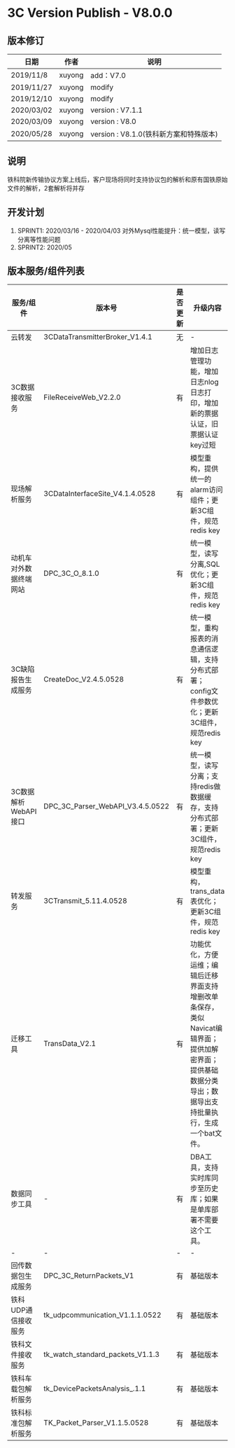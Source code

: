 3C Version Publish - V8.0.0
=================
  
版本修订
-----------------------------------

日期 | 作者 |  说明
-|-|-
2019/11/8|xuyong| add：V7.0
2019/11/27|xuyong| modify
2019/12/10|xuyong| modify
2020/03/02|xuyong| version : V7.1.1
2020/03/09|xuyong| version : V8.0
2020/05/28|xuyong| version : V8.1.0(铁科新方案和特殊版本)

说明
-----------------------------------

铁科院新传输协议方案上线后，客户现场将同时支持协议包的解析和原有国铁原始文件的解析，2套解析将并存

开发计划
-----------------------------------

1. SPRINT1: 2020/03/16 - 2020/04/03 对外Mysql性能提升：统一模型，读写分离等性能问题
2. SPRINT2: 2020/05

版本服务/组件列表
-----------------------------------
  
服务/组件 | 版本号 |  是否更新 |升级内容
-|-|-|-
 云转发| 3CDataTransmitterBroker_V1.4.1 | 无 |-
 3C数据接收服务| FileReceiveWeb_V2.2.0 | 有 | 增加日志管理功能，增加日志nlog日志打印，增加新的票据认证，旧票据认证key过短
 现场解析服务| 3CDataInterfaceSite_V4.1.4.0528 | 有 |模型重构，提供统一的alarm访问组件；更新3C组件，规范redis key
 动机车对外数据终端网站| DPC_3C_O_8.1.0 | 有 |统一模型，读写分离,SQL优化；更新3C组件，规范redis key
 3C缺陷报告生成服务| CreateDoc_V2.4.5.0528 | 有 |统一模型，重构报表的消息通信逻辑，支持分布式部署；config文件参数优化；更新3C组件，规范redis key
 3C数据解析WebAPI接口| DPC_3C_Parser_WebAPI_V3.4.5.0522 | 有|统一模型，读写分离；支持redis做数据缓存，支持分布式部署；更新3C组件，规范redis key
 转发服务| 3CTransmit_5.11.4.0528 | 有 |模型重构，trans_data表优化；更新3C组件，规范redis key
 迁移工具| TransData_V2.1 | 有 |功能优化，方便运维；编辑后迁移界面支持增删改单条保存，类似Navicat编辑界面；提供加解密界面；提供基础数据分类导出；数据导出支持批量执行，生成一个bat文件。
 数据同步工具| - | 有 |DBA工具，支持实时库同步至历史库；如果是单库部署不需要这个工具。
 -| - | - |-
 回传数据包生成服务| DPC_3C_ReturnPackets_V1 | 有 | 基础版本
 铁科UDP通信接收服务| tk_udpcommunication_V1.1.1.0522 | 有 | 基础版本
 铁科文件接收服务| tk_watch_standard_packets_V1.1.3 | 有 | 基础版本
 铁科车载包解析服务| tk_DevicePacketsAnalysis_.1.1 | 有 | 基础版本
 铁科标准包解析服务| TK_Packet_Parser_V1.1.5.0528 | 有 | 基础版本

